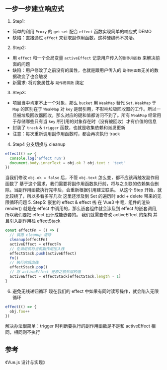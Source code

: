 ## 一步一步建立响应式
1. Step1: 
  - 简单的利用 `Proxy` 的 `get` `set` 配合 `effect` 函数实现简单的响应式 DEMO
  - 缺陷：直接通过 `effect` 来获取副作用函数，这种硬编码不灵活。
2. Step2: 
  - 用 `effect` 和一个全局变量 `activeEffect` 记录用户传入的`副作用函数` 来解决前面的问题
  - 缺陷：用户修改了之前没有的属性，也就是跟用户传入的 `副作用函数`无关的数据改变了也会触发
  - 新需求: 将对象属性与 `副作用函数` 绑定
3. Step3:
  - 项目当中肯定不止一个对象，那么 `bucket` 用 `WeakMap` 替代 `Set`. `WeakMap` 于 `Map` 的区别在于 `WeakMap` 对 `key` 是弱引用，不影响垃圾回收器的工作。所以一旦被垃圾回收器回收，那么对应的键和值都访问不到了。所有 `WeakMap` 经常用于存储哪些只有当 `key` 所引用的对象存在时（没有被回收）才有价值的信息
  - 封装了 `track` & `trigger` 函数，也就是收集依赖和派发更新
  - 注意：每次重新调用副作用函数时，都会再次执行 track
4. Step4
分支切换与 cleanup
```js
effect(() => {
  console.log('effect run')
  document.body.innerText = obj.ok ? obj.text : 'text'
})
```
当我们修改 `obj.ok = false` 后，不管 `obj.text` 怎么变，都不应该再触发副作用函数了
基于这个需求，我们需要将副作用函数执行前，将与之关联的依赖集合删除。当副作用函数执行完毕后，会重新根据引用建立联系。
从这个 Step 开始，就比较绕了，所以多看多写几次
这里还涉及到 Set 的遍历时 add + delete 带来的无限循环问题
5. Step5: 
嵌套的 effect & effect 栈
在 Vue3 中呢，组件的渲染 render() 就是在 effect 中调用的，那么嵌套组件就会涉及到 effect 的嵌套调用, 所以我们要把 effect 设计成能嵌套的。
我们就需要修改 activeEffect 的架构 并且引入副作用栈 effectStack
```js
const effectFn = () => {
  // 调用 cleanup 清除
  cleanup(effectFn)
  activeEffect = effectFn
  // 在调用前将当前副作用压入栈
  effectStack.push(activeEffect)
  fn()
  // 执行完后出栈
  effectStack.pop()
  // 将 activeEffect 还原之前外层的值
  activeEffect = effectStack[effectStack.length - 1]
}
```
6. 避免无线递归循环
现在我们的 effect 中如果有同时读写操作，就会陷入无限循环
```js
effect(() => {
  obj.foo++
})
```
解决办法很简单：trigger 时判断要执行的副作用函数是不是和 activeEffect 相同，相同则不执行
## 参考
《Vue.js 设计与实现》